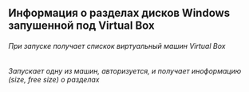 ## Информация о разделах дисков Windows запушенной под Virtual Box
###### При запуске получает спискок виртуальный машин Virtual Box
###### Запускает одну из машин, авторизуется, и получает иноформацию (size, free size) о разделах


